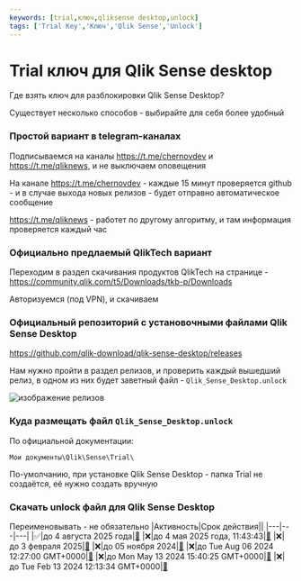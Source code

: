 ```yaml
---
keywords: [trial,ключ,qliksense desktop,unlock]
tags: ['Trial Key','Ключ','Qlik Sense','Unlock']
---
```

# Trial ключ для Qlik Sense desktop

Где взять ключ для разблокировки Qlik Sense Desktop?

Существует несколько способов - выбирайте для себя более удобный
### Простой вариант в telegram-каналах

Подписываемся на каналы https://t.me/chernovdev и https://t.me/qliknews, и не выключаем оповещения

На канале https://t.me/chernovdev - каждые 15 минут проверяется github - и в случае выхода новых релизов - будет отправно автоматическое сообщение

https://t.me/qliknews - работет по другому алгоритму, и там информация проверяется каждый час

### Официально предлаемый QlikTech вариант

Переходим в раздел скачивания продуктов QlikTech на странице - https://community.qlik.com/t5/Downloads/tkb-p/Downloads

Авторизуемся (под VPN), и скачиваем

### Официальный репозиторий с установочными файлами Qlik Sense Desktop

https://github.com/qlik-download/qlik-sense-desktop/releases

Нам нужно пройти в раздел релизов, и проверить каждый вышедший релиз, в одном из них будет заветный файл - `Qlik_Sense_Desktop.unlock`

![изображение релизов](/img/arch/p8xWeGDD9u.png)


### Куда размещать файл `Qlik_Sense_Desktop.unlock`

По официальной документации:

```Folder
Мои документы\Qlik\Sense\Trial\
```

По-умолчанию, при установке Qlik Sense Desktop - папка Trial не создаётся, её нужно создать вручную

### Скачать unlock файл для Qlik Sense Desktop

Переименовывать - не обязательно
|Активность|Срок действия||
|---|---|---|
|✅|до 4 августа 2025 года|[🔗](/unlockfiles/082025_Qlik_Sense_Desktop.unlock)
|❌|до 4 мая 2025 года, 11:43:43|[🔗](/unlockfiles/052025_Qlik_Sense_Desktop.unlock)
|❌|до 3 февраля 2025|[🔗](/unlockfiles/022025_Qlik_Sense_Desktop.unlock)
|❌|до 05 ноября 2024|[🔗](/unlockfiles/112024_Qlik_Sense_Desktop.unlock)
|❌|до Tue Aug 06 2024 12:27:00 GMT+0000|[🔗](/unlockfiles/082024_Qlik_Sense_Desktop.unlock)
|❌|до Mon May 13 2024 15:40:25 GMT+0000|[🔗](/unlockfiles/052024_Qlik_Sense_Desktop.unlock)
|❌|до Tue Feb 13 2024 12:13:34 GMT+0000|[🔗](/unlockfiles/022024_Qlik_Sense_Desktop.unlock)
